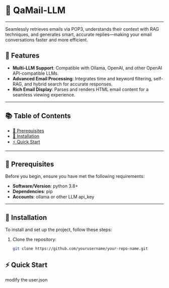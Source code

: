 # 🚀 QaMail-LLM
---

Seamlessly retrieves emails via POP3, understands their context with RAG techniques, and generates smart, accurate replies—making your email conversations faster and more efficient.
## 🌟 Features  

- **Multi-LLM Support**: Compatible with Ollama, OpenAI, and other OpenAI API-compatible LLMs.  
- **Advanced Email Processing**: Integrates time and keyword filtering, self-RAG, and hybrid search for accurate responses.  
- **Rich Email Display**: Parses and renders HTML email content for a seamless viewing experience.  

---

## 📚 Table of Contents

- [🧰 Prerequisites](#prerequisites)
- [🔧 Installation](#installation)
- [⚡ Quick Start](#quick-start)

---

## 🧰 Prerequisites

Before you begin, ensure you have met the following requirements:

- **Software/Version**: python 3.8+
- **Dependencies**: pip
- **Accounts**: ollama or other LLM api_key

---

## 🔧 Installation

To install and set up the project, follow these steps:

1. Clone the repository:
   ```bash
   git clone https://github.com/yourusername/your-repo-name.git

## ⚡ Quick Start

modify the user.json